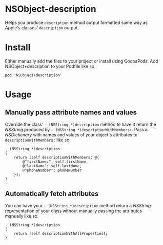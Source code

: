 # NSObject-description
Helps you produce `description` method output formatted same way as Apple's classes' `description` output.

# Install
Either manually add the files to your project or install using CocoaPods. Add NSObject+description to your Podfile like so:
```
pod 'NSObject+description'
```

# Usage

## Manually pass attribute names and values
Override the class' `- (NSString *)description` method to have it return the *NSString* produced by `- (NSString *)descriptionWithMembers:`. Pass a *NSDictionary* with names and values of your object's attributes to `descriptionWithMembers:` like so:

```
- (NSString *)description
{
	return [self descriptionWithMembers: @{
		@"firstName:": self.firstName,
		@"lastName": self.lastName,
		@"phoneNumber": phoneNumber
	}];
}
```

## Automatically fetch attributes
You can have your `- (NSString *)description` method return a *NSString* representation of your class without manually passing the attributes manually like so:
 
```
- (NSString *)description
{
	return [self descriptionWithAllProperties];
}
```

